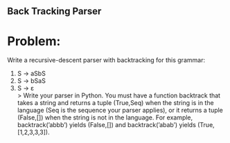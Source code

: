 ## Back Tracking Parser
# Problem:
Write a recursive-descent parser with backtracking for this grammar:
<ol>
  <li> S → aSbS</li>
  <li> S → bSaS </li>
  <li> S → ε</li
</ol>>
Write your parser in Python. You must have a function backtrack that takes a string and returns a tuple (True,Seq) when the string is in the language (Seq is the sequence your parser applies), or it returns a tuple (False,[]) when the string is not in the language. For example, backtrack(’abbb’) yields (False,[]) and backtrack(’abab’) yields (True,[1,2,3,3,3]).
